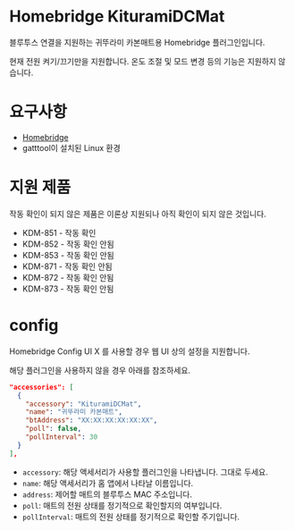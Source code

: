 # Homebridge KituramiDCMat
블루투스 연결을 지원하는 귀뚜라미 카본매트용 Homebridge 플러그인입니다.

현재 전원 켜기/끄기만을 지원합니다. 온도 조절 및 모드 변경 등의 기능은 지원하지 않습니다.

# 요구사항
* [Homebridge](https://homebridge.io/)
* gatttool이 설치된 Linux 환경

# 지원 제품
작동 확인이 되지 않은 제품은 이론상 지원되나 아직 확인이 되지 않은 것입니다.
* KDM-851 - 작동 확인
* KDM-852 - 작동 확인 안됨
* KDM-853 - 작동 확인 안됨
* KDM-871 - 작동 확인 안됨
* KDM-872 - 작동 확인 안됨
* KDM-873 - 작동 확인 안됨

# config
Homebridge Config UI X 를 사용할 경우 웹 UI 상의 설정을 지원합니다.

해당 플러그인을 사용하지 않을 경우 아래를 참조하세요.

```json
"accessories": [
  {
    "accessory": "KituramiDCMat",
    "name": "귀뚜라미 카본매트",
    "btAddress": "XX:XX:XX:XX:XX:XX",
    "poll": false,
    "pollInterval": 30
  }
],
```

* ```accessory```: 해당 액세서리가 사용할 플러그인을 나타냅니다. 그대로 두세요.
* ```name```: 해당 액세서리가 홈 앱에서 나타날 이름입니다.
* ```address```: 제어할 매트의 블루투스 MAC 주소입니다.
* ```poll```: 매트의 전원 상태를 정기적으로 확인할지의 여부입니다.
* ```pollInterval```: 매트의 전원 상태를 정기적으로 확인할 주기입니다.
